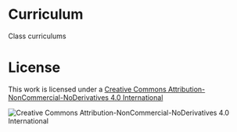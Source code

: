 Curriculum
==========

Class curriculums

License
==================

This work is licensed under a [Creative Commons Attribution-NonCommercial-NoDerivatives 4.0 International](http://creativecommons.org/licenses/by-nc-nd/4.0/)

![Creative Commons Attribution-NonCommercial-NoDerivatives 4.0 International](http://i.creativecommons.org/l/by-nc-nd/3.0/88x31.png "Creative Commons Attribution-NonCommercial-NoDerivatives 4.0 International")
